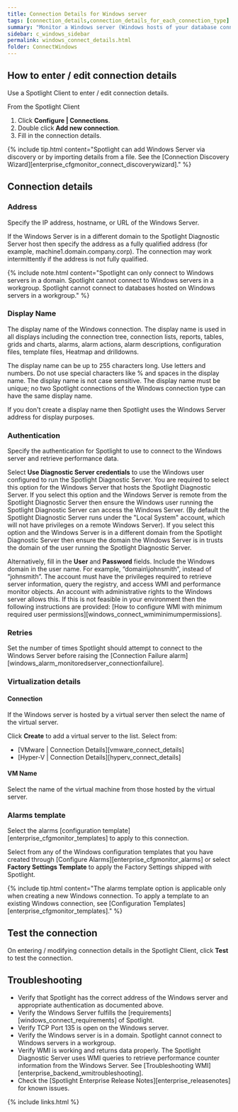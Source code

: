 ```yaml
---
title: Connection Details for Windows server
tags: [connection_details,connection_details_for_each_connection_type]
summary: "Monitor a Windows server (Windows hosts of your database connections) by supplying the following connection details to Spotlight."
sidebar: c_windows_sidebar
permalink: windows_connect_details.html
folder: ConnectWindows
---
```





## How to enter / edit connection details

Use a Spotlight Client to enter / edit connection details.

From the Spotlight Client

1.  Click **Configure \| Connections**.
2.  Double click **Add new connection**.
3.  Fill in the connection details.

{% include tip.html content="Spotlight can add Windows Server via discovery or by importing details from a file. See the [Connection Discovery Wizard][enterprise_cfgmonitor_connect_discoverywizard]." %}

## Connection details

### Address

Specify the IP address, hostname, or URL of the Windows Server.

If the Windows Server is in a different domain to the Spotlight Diagnostic Server host then specify the address as a fully qualified address (for example, machine1.domain.company.corp). The connection may work intermittently if the address is not fully qualified.

{% include note.html content="Spotlight can only connect to Windows servers in a domain. Spotlight cannot connect to Windows servers in a workgroup. Spotlight cannot connect to databases hosted on Windows servers in a workgroup." %}


### Display Name
The display name of the Windows connection. The display name is used in all displays including the connection tree, connection lists, reports, tables, grids and charts, alarms, alarm actions, alarm descriptions, configuration files, template files, Heatmap and drilldowns.

The display name can be up to 255 characters long. Use letters and numbers. Do not use special characters like % and spaces in the display name.  The display name is not case sensitive. The display name must be unique; no two Spotlight connections of the Windows connection type can have the same display name.

If you don't create a display name then Spotlight uses the Windows Server address for display purposes.


### Authentication

Specify the authentication for Spotlight to use to connect to the Windows server and retrieve performance data.

Select **Use Diagnostic Server credentials** to use the Windows user configured to run the Spotlight Diagnostic Server. You are required to select this option for the Windows Server that hosts the Spotlight Diagnostic Server. If you select this option and the Windows Server is remote from the Spotlight Diagnostic Server then ensure the Windows user running the Spotlight Diagnostic Server can access the Windows Server. (By default the Spotlight Diagnostic Server runs under the "Local System" account, which will not have privileges on a remote Windows Server). If you select this option and the Windows Server is in a different domain from the Spotlight Diagnostic Server then ensure the domain the Windows Server is in trusts the domain of the user running the Spotlight Diagnostic Server.

Alternatively, fill in the **User** and **Password** fields. Include the Windows domain in the user name. For example, “domain\johnsmith”, instead of “johnsmith”. The account must have the privileges required to retrieve server information, query the registry, and access WMI and performance monitor objects. An account with administrative rights to the Windows server allows this. If this is not feasible in your environment then the following instructions are provided: [How to configure WMI with minimum required user permissions][windows_connect_wmiminimumpermissions].


### Retries
Set the number of times Spotlight should attempt to connect to the Windows Server before raising the [Connection Failure alarm][windows_alarm_monitoredserver_connectionfailure].


### Virtualization details

#### Connection

If the Windows server is hosted by a virtual server then select the name of the virtual server.

Click **Create** to add a virtual server to the list. Select from:

* [VMware \| Connection Details][vmware_connect_details]
* [Hyper-V \| Connection Details][hyperv_connect_details]


#### VM Name
Select the name of the virtual machine from those hosted by the virtual server.


### Alarms template

Select the alarms [configuration template][enterprise_cfgmonitor_templates] to apply to this connection.

Select from any of the Windows configuration templates that you have created through [Configure Alarms][enterprise_cfgmonitor_alarms] or select **Factory Settings Template** to apply the Factory Settings shipped with Spotlight.

{% include tip.html content="The alarms template option is applicable only when creating a new Windows connection. To apply a template to an existing Windows connection, see [Configuration Templates][enterprise_cfgmonitor_templates]." %}


## Test the connection
On entering / modifying connection details in the Spotlight Client, click **Test** to test the connection.


## Troubleshooting

* Verify that Spotlight has the correct address of the Windows server and appropriate authentication as documented above.
* Verify the Windows Server fulfills the [requirements][windows_connect_requirements] of Spotlight.
* Verify TCP Port 135 is open on the Windows server.
* Verify the Windows server is in a domain. Spotlight cannot connect to Windows servers in a workgroup.
* Verify WMI is working and returns data properly. The Spotlight Diagnostic Server uses WMI queries to retrieve performance counter information from the Windows Server. See [Troubleshooting WMI][enterprise_backend_wmitroubleshooting].
* Check the [Spotlight Enterprise Release Notes][enterprise_releasenotes] for known issues.


{% include links.html %}
